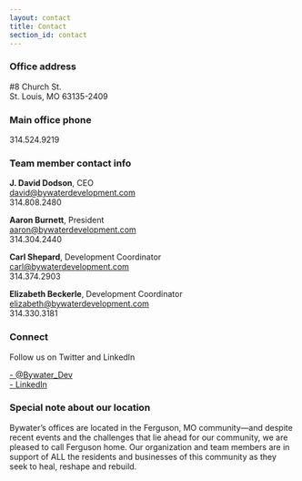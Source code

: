```yaml
---
layout: contact
title: Contact
section_id: contact
---
```


### Office address
#8 Church St.  
St. Louis, MO 63135-2409

### Main office phone
314.524.9219

### Team member contact info

**J. David Dodson**, CEO  
[david@bywaterdevelopment.com](mailto:david@bywaterdevelopment.com)  
314.808.2480  

**Aaron Burnett**, President  
[aaron@bywaterdevelopment.com](mailto:aaron@bywaterdevelopment.com)  
314.304.2440  

**Carl Shepard**, Development Coordinator  
[carl@bywaterdevelopment.com](mailto:carl@bywaterdevelopment.com )  
314.374.2903  

**Elizabeth Beckerle**, Development Coordinator  
[elizabeth@bywaterdevelopment.com](mailto:elizabeth@bywaterdevelopment.com)  
314.330.3181  

### Connect
Follow us on Twitter and LinkedIn

<a href="{{site.data.contact.twitter}}"><i class='icon-twitter grey'></i> - @Bywater_Dev</a><br>
<a href="{{site.data.contact.linkedIn}}"><i class='icon-linkedin grey'></i> - LinkedIn</a>

### Special note about our location
Bywater’s offices are located in the Ferguson, MO community—and despite recent events and the challenges that lie ahead for our community, we are pleased to call Ferguson home.  Our organization and team members are in support of ALL the residents and businesses of this community as they seek to heal, reshape and rebuild.
